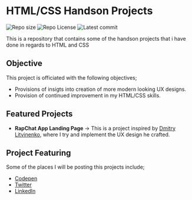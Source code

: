 # HTML/CSS Handson Projects
![Repo size](https://img.shields.io/github/repo-size/atonya-bravin/HTML-CSS-Handson)
![Repo License](https://img.shields.io/github/license/atonya-bravin/HTML-CSS-Handson.svg)
![Latest commit](https://img.shields.io/github/last-commit/atonya-bravin/HTML-CSS-Handson?style=round-square)
 
  
This is a repository that contains some of the handson projects that i have done in regards to HTML and CSS


## Objective
This project is officiated with the following objectives;
- Provisions of insigts into creation of more modern looking UX designs.
- Provision of continued improvement in my HTML/CSS skills.

## Featured Projects
- **RapChat App Landing Page** -> This is a project inspired by [Dmitry Litvinenko](https://dribbble.com/shots/19199771-Rapchat-App), where I try and implement the UX design he crafted.

## Project Featuring
Some of the places I will be posting this projects include;
- [Codepen](https://codepen.io/atonya-bravin)
- [Twitter](https://twitter.com/bravin_the_Geek)
- [LinkedIn](https://www.linkedin.com/in/bravin-atonya-71048425a/)